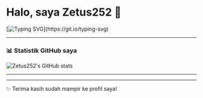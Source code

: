 # Halo, saya Zetus252 👋

[![Typing SVG](https://readme-typing-svg.herokuapp.com?size=24&duration=4000&color=00F5D4&lines=Seorang+pelajar;Belajar+programming;Ingin+jadi+developer+hebat!)](https://git.io/typing-svg)

---

### 📊 Statistik GitHub saya
![Zetus252's GitHub stats](https://github-readme-stats.vercel.app/api?username=Zetus252&show_icons=true&theme=tokyonight)

---


---

✨ Terima kasih sudah mampir ke profil saya!
